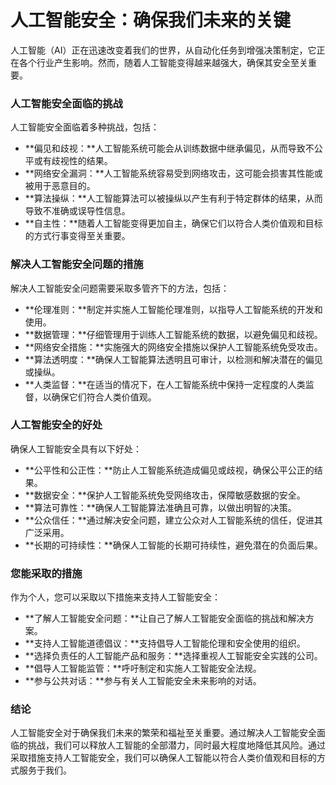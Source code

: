 # 人工智能安全：确保我们未来的关键

人工智能（AI）正在迅速改变着我们的世界，从自动化任务到增强决策制定，它正在各个行业产生影响。然而，随着人工智能变得越来越强大，确保其安全至关重要。

### 人工智能安全面临的挑战

人工智能安全面临着多种挑战，包括：

- **偏见和歧视：**人工智能系统可能会从训练数据中继承偏见，从而导致不公平或有歧视性的结果。
- **网络安全漏洞：**人工智能系统容易受到网络攻击，这可能会损害其性能或被用于恶意目的。
- **算法操纵：**人工智能算法可以被操纵以产生有利于特定群体的结果，从而导致不准确或误导性信息。
- **自主性：**随着人工智能变得更加自主，确保它们以符合人类价值观和目标的方式行事变得至关重要。

### 解决人工智能安全问题的措施

解决人工智能安全问题需要采取多管齐下的方法，包括：

- **伦理准则：**制定并实施人工智能伦理准则，以指导人工智能系统的开发和使用。
- **数据管理：**仔细管理用于训练人工智能系统的数据，以避免偏见和歧视。
- **网络安全措施：**实施强大的网络安全措施以保护人工智能系统免受攻击。
- **算法透明度：**确保人工智能算法透明且可审计，以检测和解决潜在的偏见或操纵。
- **人类监督：**在适当的情况下，在人工智能系统中保持一定程度的人类监督，以确保它们符合人类价值观。

### 人工智能安全的好处

确保人工智能安全具有以下好处：

- **公平性和公正性：**防止人工智能系统造成偏见或歧视，确保公平公正的结果。
- **数据安全：**保护人工智能系统免受网络攻击，保障敏感数据的安全。
- **算法可靠性：**确保人工智能算法准确且可靠，以做出明智的决策。
- **公众信任：**通过解决安全问题，建立公众对人工智能系统的信任，促进其广泛采用。
- **长期的可持续性：**确保人工智能的长期可持续性，避免潜在的负面后果。

### 您能采取的措施

作为个人，您可以采取以下措施来支持人工智能安全：

- **了解人工智能安全问题：**让自己了解人工智能安全面临的挑战和解决方案。
- **支持人工智能道德倡议：**支持倡导人工智能伦理和安全使用的组织。
- **选择负责任的人工智能产品和服务：**选择重视人工智能安全实践的公司。
- **倡导人工智能监管：**呼吁制定和实施人工智能安全法规。
- **参与公共对话：**参与有关人工智能安全未来影响的对话。

### 结论

人工智能安全对于确保我们未来的繁荣和福祉至关重要。通过解决人工智能安全面临的挑战，我们可以释放人工智能的全部潜力，同时最大程度地降低其风险。通过采取措施支持人工智能安全，我们可以确保人工智能以符合人类价值观和目标的方式服务于我们。
